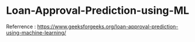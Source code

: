 # Loan-Approval-Prediction-using-ML

Referrence : https://www.geeksforgeeks.org/loan-approval-prediction-using-machine-learning/
